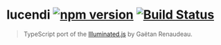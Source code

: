 # lucendi [![npm version](https://badge.fury.io/js/lucendi.svg)](//npmjs.com/package/lucendi) [![Build Status](https://travis-ci.org/praghus/lucendi.svg?branch=master)](https://travis-ci.org/praghus/lucendi)
> TypeScript port of the [Illuminated.js](https://github.com/gre/illuminated.js/) by Gaëtan Renaudeau.  
